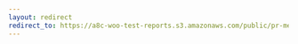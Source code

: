 ```yaml
---
layout: redirect
redirect_to: https://a8c-woo-test-reports.s3.amazonaws.com/public/pr-merge/41353/api/index.html
---
```

